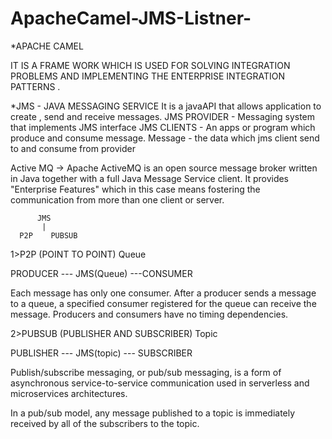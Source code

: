 # ApacheCamel-JMS-Listner-
*APACHE CAMEL

IT IS A FRAME WORK WHICH IS USED FOR SOLVING INTEGRATION PROBLEMS AND IMPLEMENTING THE ENTERPRISE  INTEGRATION PATTERNS .


*JMS - JAVA MESSAGING SERVICE
It is a javaAPI that allows application to create ,
send and receive messages.
JMS PROVIDER - Messaging system that implements JMS interface
JMS CLIENTS - An apps or program which produce and consume message.
Message - the data which jms client send to and consume from provider


Active MQ  -> Apache ActiveMQ is an open source message broker written in Java together with a full Java Message Service client.
	     It provides "Enterprise Features" which in this case means fostering the communication from more than one client or server.



          JMS
           |
      P2P    PUBSUB

1>P2P (POINT TO POINT) Queue

PRODUCER  --- JMS(Queue) ---CONSUMER

Each message has only one consumer. After a producer sends a message to a queue, a specified consumer 
registered for the queue can receive the message. Producers and consumers have no timing dependencies.

2>PUBSUB (PUBLISHER AND SUBSCRIBER) Topic

PUBLISHER  --- JMS(topic) --- SUBSCRIBER

Publish/subscribe messaging, or pub/sub messaging, is a form of asynchronous 
service-to-service communication used in serverless and microservices architectures.

In a pub/sub model, any message published to a topic is immediately 
received by all of the subscribers to the topic.



